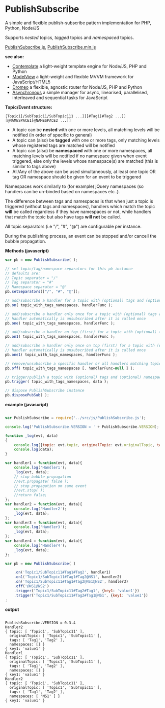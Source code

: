 PublishSubscribe
================

A simple and flexible publish-subscribe pattern implementation for PHP, Python, Node/JS

Supports *nested* topics, *tagged* topics and *namespaced* topics.


[PublishSubscribe.js](https://raw.githubusercontent.com/foo123/PublishSubscribe/master/src/js/PublishSubscribe.js),  [PublishSubscribe.min.js](https://raw.githubusercontent.com/foo123/PublishSubscribe/master/src/js/PublishSubscribe.min.js)


**see also:**  

* [Contemplate](https://github.com/foo123/Contemplate) a light-weight template engine for Node/JS, PHP and Python
* [ModelView](https://github.com/foo123/modelview.js) a light-weight and flexible MVVM framework for JavaScript/HTML5
* [Dromeo](https://github.com/foo123/Dromeo) a flexible, agnostic router for Node/JS, PHP and Python
* [Asynchronous](https://github.com/foo123/https://github.com/foo123/asynchronous.js) a simple manager for async, linearised, parallelised, interleaved and sequential tasks for JavaScript


**Topic/Event structure:**

```text
[Topic1[/SubTopic11/SubTopic111 ...]][#Tag1[#Tag2 ...]][@NAMESPACE1[@NAMESPACE2 ...]]
```

* A topic can be **nested** with one or more levels, all matching levels will be notified (in order of specific to general)
* A topic can (also) be **tagged** with one or more tags, only matching levels whose registered tags are matched will be notified
* A topic can (also) be **namespaced** with one or more namespaces, all matching levels will be notified if no namespace given when event triggered, else only the levels whose namespace(s) are matched (this is similar to tags above)
* All/Any of the above can be used simultaneously, at least one topic OR tag OR namespace should be given for an event to be triggered

Namespaces work similarly to (for example) jQuery namespaces (so handlers can be un-binded based on namespaces etc..).

The difference between tags and namespaces is that when just a topic is triggered (without tags and namespaces), 
handlers which match the topic **will** be called regardless if they have namespaces or not, 
while handlers that match the topic but also have tags **will not** be called.

All topic separators (i.e "/", "#", "@") are configurable per instance.

During the publishing process, an event can be stopped and/or cancell the bubble propagation.



**Methods (javascript)**

```javascript
var pb = new PublishSubscribe( );

// set topic/tag/namespace separators for this pb instance
// defaults are:
// Topic separator = "/"
// Tag separator = "#"
// Namespace separator = "@"
pb.setSeparators(["/", "#", "@"]);

// add/subscribe a handler for a topic with (optional) tags and (optional) namespaces
pb.on( topic_with_tags_namespaces, handlerFunc );

// add/subscribe a handler only once for a topic with (optional) tags and (optional) namespaces
// handler automatically is unsubscribed after it is called once
pb.one( topic_with_tags_namespaces, handlerFunc );

// add/subscribe a handler on top (first) for a topic with (optional) tags and (optional) namespaces
pb.on1( topic_with_tags_namespaces, handlerFunc );

// add/subscribe a handler only once on top (first) for a topic with (optional) tags and (optional) namespaces
// handler automatically is unsubscribed after it is called once
pb.one1( topic_with_tags_namespaces, handlerFunc );

// remove/unsubscribe a specific handler or all handlers matching topic with (optional) tags and (optional) namespaces
pb.off( topic_with_tags_namespaces [, handlerFunc=null ] );

// trigger/publish a topic with (optional) tags and (optional) namespaces and pass any data as well
pb.trigger( topic_with_tags_namespaces, data );

// dispose PublishSubscribe instance
pb.disposePubSub( );

```


**example (javascript)**

```javascript

var PublishSubscribe = require('../src/js/PublishSubscribe.js');

console.log('PublishSubscribe.VERSION = ' + PublishSubscribe.VERSION);

function _log(evt, data)
{
    console.log({topic: evt.topic, originalTopic: evt.originalTopic, tags: evt.tags, namespaces: evt.namespaces});
    console.log(data);
}

var handler1 = function(evt, data){
    console.log('Handler1');
    _log(evt, data);
    // stop bubble propagation
    //evt.propagate( false );
    // stop propagation on same event
    //evt.stop( );
    //return false;
};
var handler2 = function(evt, data){
    console.log('Handler2');
    _log(evt, data);
};
var handler3 = function(evt, data){
    console.log('Handler3');
    _log(evt, data);
};
var handler4 = function(evt, data){
    console.log('Handler4');
    _log(evt, data);
};

var pb = new PublishSubscribe( )

    .on('Topic1/SubTopic11#Tag1#Tag2', handler1)
    .on1('Topic1/SubTopic11#Tag1#Tag2@NS1', handler2)
    .on('Topic1/SubTopic11#Tag1#Tag2@NS1@NS2', handler3)
    .off('@NS1@NS2')
    .trigger('Topic1/SubTopic11#Tag2#Tag1', {key1: 'value1'})
    .trigger('Topic1/SubTopic11#Tag2#Tag1@NS1', {key1: 'value1'})
;

```


**output**
```text

PublishSubscribe.VERSION = 0.3.4
Handler2
{ topic: [ 'Topic1', 'SubTopic11' ],
  originalTopic: [ 'Topic1', 'SubTopic11' ],
  tags: [ 'Tag1', 'Tag2' ],
  namespaces: [] }
{ key1: 'value1' }
Handler1
{ topic: [ 'Topic1', 'SubTopic11' ],
  originalTopic: [ 'Topic1', 'SubTopic11' ],
  tags: [ 'Tag1', 'Tag2' ],
  namespaces: [] }
{ key1: 'value1' }
Handler2
{ topic: [ 'Topic1', 'SubTopic11' ],
  originalTopic: [ 'Topic1', 'SubTopic11' ],
  tags: [ 'Tag1', 'Tag2' ],
  namespaces: [ 'NS1' ] }
{ key1: 'value1' }

```